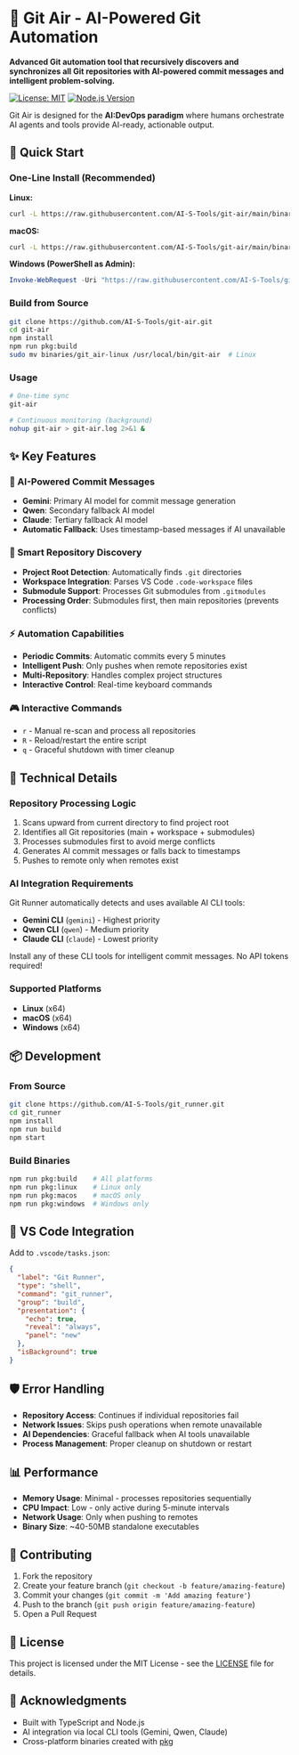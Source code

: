# 🚀 Git Air - AI-Powered Git Automation

**Advanced Git automation tool that recursively discovers and synchronizes all Git repositories with AI-powered commit messages and intelligent problem-solving.**

[![License: MIT](https://img.shields.io/badge/License-MIT-yellow.svg)](https://opensource.org/licenses/MIT)
[![Node.js Version](https://img.shields.io/badge/node-%3E%3D18.0.0-green)](https://nodejs.org/)

Git Air is designed for the **AI:DevOps paradigm** where humans orchestrate AI agents and tools provide AI-ready, actionable output.

## 🚀 Quick Start

### One-Line Install (Recommended)

**Linux:**
```bash
curl -L https://raw.githubusercontent.com/AI-S-Tools/git-air/main/binaries/git_air-linux -o /tmp/git-air && chmod +x /tmp/git-air && sudo mv /tmp/git-air /usr/local/bin/git-air && echo '✅ Git Air installed!'
```

**macOS:**
```bash
curl -L https://raw.githubusercontent.com/AI-S-Tools/git-air/main/binaries/git_air-macos -o /tmp/git-air && chmod +x /tmp/git-air && sudo mv /tmp/git-air /usr/local/bin/git-air && echo '✅ Git Air installed!'
```

**Windows (PowerShell as Admin):**
```powershell
Invoke-WebRequest -Uri "https://raw.githubusercontent.com/AI-S-Tools/git-air/main/binaries/git_air.exe" -OutFile "$env:TEMP\git-air.exe"; Move-Item -Path "$env:TEMP\git-air.exe" -Destination "C:\Windows\System32\git-air.exe"; Write-Host "✅ Git Air installed!" -ForegroundColor Green
```

### Build from Source

```bash
git clone https://github.com/AI-S-Tools/git-air.git
cd git-air
npm install
npm run pkg:build
sudo mv binaries/git_air-linux /usr/local/bin/git-air  # Linux
```

### Usage

```bash
# One-time sync
git-air

# Continuous monitoring (background)
nohup git-air > git-air.log 2>&1 &
```

## ✨ Key Features

### 🤖 AI-Powered Commit Messages
- **Gemini**: Primary AI model for commit message generation
- **Qwen**: Secondary fallback AI model
- **Claude**: Tertiary fallback AI model
- **Automatic Fallback**: Uses timestamp-based messages if AI unavailable

### 📁 Smart Repository Discovery
- **Project Root Detection**: Automatically finds `.git` directories
- **Workspace Integration**: Parses VS Code `.code-workspace` files
- **Submodule Support**: Processes Git submodules from `.gitmodules`
- **Processing Order**: Submodules first, then main repositories (prevents conflicts)

### ⚡ Automation Capabilities
- **Periodic Commits**: Automatic commits every 5 minutes
- **Intelligent Push**: Only pushes when remote repositories exist
- **Multi-Repository**: Handles complex project structures
- **Interactive Control**: Real-time keyboard commands

### 🎮 Interactive Commands
- `r` - Manual re-scan and process all repositories
- `R` - Reload/restart the entire script
- `q` - Graceful shutdown with timer cleanup

## 🔧 Technical Details

### Repository Processing Logic
1. Scans upward from current directory to find project root
2. Identifies all Git repositories (main + workspace + submodules)
3. Processes submodules first to avoid merge conflicts
4. Generates AI commit messages or falls back to timestamps
5. Pushes to remote only when remotes exist

### AI Integration Requirements
Git Runner automatically detects and uses available AI CLI tools:
- **Gemini CLI** (`gemini`) - Highest priority
- **Qwen CLI** (`qwen`) - Medium priority
- **Claude CLI** (`claude`) - Lowest priority

Install any of these CLI tools for intelligent commit messages. No API tokens required!

### Supported Platforms
- **Linux** (x64)
- **macOS** (x64)
- **Windows** (x64)

## 📦 Development

### From Source
```bash
git clone https://github.com/AI-S-Tools/git_runner.git
cd git_runner
npm install
npm run build
npm start
```

### Build Binaries
```bash
npm run pkg:build    # All platforms
npm run pkg:linux    # Linux only
npm run pkg:macos    # macOS only
npm run pkg:windows  # Windows only
```

## 🔄 VS Code Integration

Add to `.vscode/tasks.json`:
```json
{
  "label": "Git Runner",
  "type": "shell",
  "command": "git_runner",
  "group": "build",
  "presentation": {
    "echo": true,
    "reveal": "always",
    "panel": "new"
  },
  "isBackground": true
}
```

## 🛡️ Error Handling
- **Repository Access**: Continues if individual repositories fail
- **Network Issues**: Skips push operations when remote unavailable
- **AI Dependencies**: Graceful fallback when AI tools unavailable
- **Process Management**: Proper cleanup on shutdown or restart

## 📊 Performance
- **Memory Usage**: Minimal - processes repositories sequentially
- **CPU Impact**: Low - only active during 5-minute intervals
- **Network Usage**: Only when pushing to remotes
- **Binary Size**: ~40-50MB standalone executables

## 🤝 Contributing

1. Fork the repository
2. Create your feature branch (`git checkout -b feature/amazing-feature`)
3. Commit your changes (`git commit -m 'Add amazing feature'`)
4. Push to the branch (`git push origin feature/amazing-feature`)
5. Open a Pull Request

## 📄 License

This project is licensed under the MIT License - see the [LICENSE](LICENSE) file for details.

## 🙏 Acknowledgments

- Built with TypeScript and Node.js
- AI integration via local CLI tools (Gemini, Qwen, Claude)
- Cross-platform binaries created with [pkg](https://github.com/vercel/pkg)